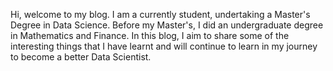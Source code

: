 Hi, welcome to my blog. I am a currently student, undertaking a Master's Degree in Data Science. Before my Master's, I did an undergraduate degree in Mathematics and Finance. In this blog, I aim to share some of the interesting things that I have learnt and will continue to learn in my journey to become a better Data Scientist. 












